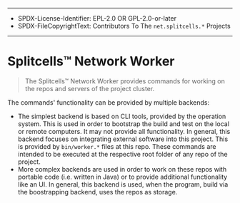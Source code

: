 ----
* SPDX-License-Identifier: EPL-2.0 OR GPL-2.0-or-later
* SPDX-FileCopyrightText: Contributors To The `net.splitcells.*` Projects
----
# Splitcells™ Network Worker
> The Splitcells™ Network Worker provides commands for working on the repos and servers of the project cluster.

The commands' functionality can be provided by multiple backends:
* The simplest backend is based on CLI tools, provided by the operation system.
  This is used in order to bootstrap the build and test on the local or remote computers.
  It may not provide all functionality.
  In general, this backend focuses on integrating external software into this project.
  This is provided by `bin/worker.*` files at this repo.
  These commands are intended to be executed at the respective root folder of any repo of the project.
* More complex backends are used in order to work on these repos with portable code (i.e. written in Java) or
  to provide additional functionality like an UI.
  In general, this backend is used, when the program, build via the boostrapping backend,
  uses the repos as storage.